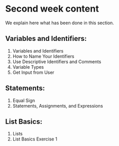 # Second week content

We explain here what has been done in this section.

## Variables and Identifiers:

1. Variables and Identifiers
2. How to Name Your Identifiers
3. Use Descriptive Identifiers and Comments
4. Variable Types
5. Get Input from User

## Statements:

1. Equal Sign
2. Statements, Assignments, and Expressions

## List Basics:

1. Lists
2. List Basics Exercise 1